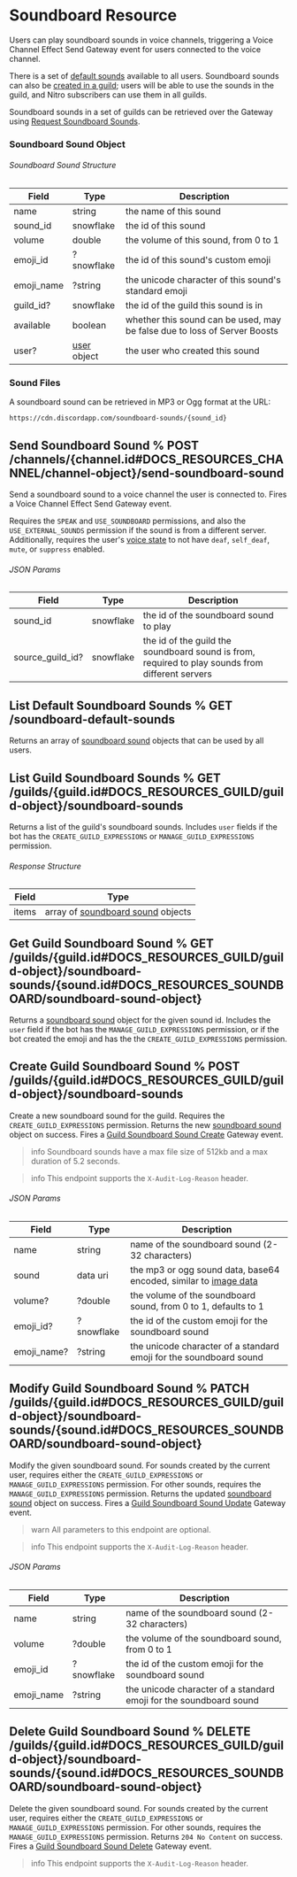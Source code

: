 # Soundboard Resource

Users can play soundboard sounds in voice channels, triggering a Voice Channel Effect Send Gateway event for users connected to the voice channel.

There is a set of [default sounds](#DOCS_RESOURCES_SOUNDBOARD/list-default-soundboard-sounds) available to all users. Soundboard sounds can also be [created in a guild](#DOCS_RESOURCES_SOUNDBOARD/create-guild-soundboard-sound); users will be able to use the sounds in the guild, and Nitro subscribers can use them in all guilds.

Soundboard sounds in a set of guilds can be retrieved over the Gateway using [Request Soundboard Sounds](#DOCS_TOPICS_GATEWAY_EVENTS/request-soundboard-sounds).

### Soundboard Sound Object

###### Soundboard Sound Structure

| Field      | Type                                            | Description                                                               |
|------------|-------------------------------------------------|---------------------------------------------------------------------------|
| name       | string                                          | the name of this sound                                                    |
| sound_id   | snowflake                                       | the id of this sound                                                      |
| volume     | double                                          | the volume of this sound, from 0 to 1                                     |
| emoji_id   | ?snowflake                                      | the id of this sound's custom emoji                                       |
| emoji_name | ?string                                         | the unicode character of this sound's standard emoji                      |
| guild_id?  | snowflake                                       | the id of the guild this sound is in                                      |
| available  | boolean                                         | whether this sound can be used, may be false due to loss of Server Boosts |
| user?      | [user](#DOCS_RESOURCES_USER/user-object) object | the user who created this sound                                           |

### Sound Files

A soundboard sound can be retrieved in MP3 or Ogg format at the URL:

```
https://cdn.discordapp.com/soundboard-sounds/{sound_id}
```

## Send Soundboard Sound % POST /channels/{channel.id#DOCS_RESOURCES_CHANNEL/channel-object}/send-soundboard-sound

Send a soundboard sound to a voice channel the user is connected to. Fires a Voice Channel Effect Send Gateway event.

Requires the `SPEAK` and `USE_SOUNDBOARD` permissions, and also the `USE_EXTERNAL_SOUNDS` permission if the sound is from a different server. Additionally, requires the user's [voice state](#DOCS_RESOURCES_VOICE/voice-state-object) to not have `deaf`, `self_deaf`, `mute`, or `suppress` enabled.

###### JSON Params

| Field            | Type      | Description                                                                                      |
|------------------|-----------|--------------------------------------------------------------------------------------------------|
| sound_id         | snowflake | the id of the soundboard sound to play                                                           |
| source_guild_id? | snowflake | the id of the guild the soundboard sound is from, required to play sounds from different servers |

## List Default Soundboard Sounds % GET /soundboard-default-sounds

Returns an array of [soundboard sound](#DOCS_RESOURCES_SOUNDBOARD/soundboard-sound-object) objects that can be used by all users.

## List Guild Soundboard Sounds % GET /guilds/{guild.id#DOCS_RESOURCES_GUILD/guild-object}/soundboard-sounds

Returns a list of the guild's soundboard sounds. Includes `user` fields if the bot has the `CREATE_GUILD_EXPRESSIONS` or `MANAGE_GUILD_EXPRESSIONS` permission.

###### Response Structure

| Field | Type                                                                                    |
|-------|-----------------------------------------------------------------------------------------|
| items | array of [soundboard sound](#DOCS_RESOURCES_SOUNDBOARD/soundboard-sound-object) objects |

## Get Guild Soundboard Sound % GET /guilds/{guild.id#DOCS_RESOURCES_GUILD/guild-object}/soundboard-sounds/{sound.id#DOCS_RESOURCES_SOUNDBOARD/soundboard-sound-object}

Returns a [soundboard sound](#DOCS_RESOURCES_SOUNDBOARD/soundboard-sound-object) object for the given sound id. Includes the `user` field if the bot has the `MANAGE_GUILD_EXPRESSIONS` permission, or if the bot created the emoji and has the the `CREATE_GUILD_EXPRESSIONS` permission.

## Create Guild Soundboard Sound % POST /guilds/{guild.id#DOCS_RESOURCES_GUILD/guild-object}/soundboard-sounds

Create a new soundboard sound for the guild. Requires the `CREATE_GUILD_EXPRESSIONS` permission. Returns the new [soundboard sound](#DOCS_RESOURCES_SOUNDBOARD/soundboard-sound-object) object on success. Fires a [Guild Soundboard Sound Create](#DOCS_TOPICS_GATEWAY_EVENTS/guild-soundboard-sound-create) Gateway event.

> info
> Soundboard sounds have a max file size of 512kb and a max duration of 5.2 seconds.

> info
> This endpoint supports the `X-Audit-Log-Reason` header.

###### JSON Params

| Field       | Type       | Description                                                                                    |
|-------------|------------|------------------------------------------------------------------------------------------------|
| name        | string     | name of the soundboard sound (2-32 characters)                                                 |
| sound       | data uri   | the mp3 or ogg sound data, base64 encoded, similar to [image data](#DOCS_REFERENCE/image-data) |
| volume?     | ?double    | the volume of the soundboard sound, from 0 to 1, defaults to 1                                 |
| emoji_id?   | ?snowflake | the id of the custom emoji for the soundboard sound                                            |
| emoji_name? | ?string    | the unicode character of a standard emoji for the soundboard sound                             |

## Modify Guild Soundboard Sound % PATCH /guilds/{guild.id#DOCS_RESOURCES_GUILD/guild-object}/soundboard-sounds/{sound.id#DOCS_RESOURCES_SOUNDBOARD/soundboard-sound-object}

Modify the given soundboard sound. For sounds created by the current user, requires either the `CREATE_GUILD_EXPRESSIONS` or `MANAGE_GUILD_EXPRESSIONS` permission. For other sounds, requires the `MANAGE_GUILD_EXPRESSIONS` permission. Returns the updated [soundboard sound](#DOCS_RESOURCES_SOUNDBOARD/soundboard-sound-object) object on success. Fires a [Guild Soundboard Sound Update](#DOCS_TOPICS_GATEWAY_EVENTS/guild-soundboard-sound-update) Gateway event.

> warn
> All parameters to this endpoint are optional.

> info
> This endpoint supports the `X-Audit-Log-Reason` header.

###### JSON Params

| Field      | Type       | Description                                                        |
|------------|------------|--------------------------------------------------------------------|
| name       | string     | name of the soundboard sound (2-32 characters)                     |
| volume     | ?double    | the volume of the soundboard sound, from 0 to 1                    |
| emoji_id   | ?snowflake | the id of the custom emoji for the soundboard sound                |
| emoji_name | ?string    | the unicode character of a standard emoji for the soundboard sound |

## Delete Guild Soundboard Sound % DELETE /guilds/{guild.id#DOCS_RESOURCES_GUILD/guild-object}/soundboard-sounds/{sound.id#DOCS_RESOURCES_SOUNDBOARD/soundboard-sound-object}

Delete the given soundboard sound. For sounds created by the current user, requires either the `CREATE_GUILD_EXPRESSIONS` or `MANAGE_GUILD_EXPRESSIONS` permission. For other sounds, requires the `MANAGE_GUILD_EXPRESSIONS` permission. Returns `204 No Content` on success. Fires a [Guild Soundboard Sound Delete](#DOCS_TOPICS_GATEWAY_EVENTS/guild-soundboard-sound-delete) Gateway event.

> info
> This endpoint supports the `X-Audit-Log-Reason` header.
